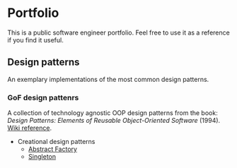 # Portfolio

This is a public software engineer portfolio. Feel free to use it as a reference if you find it useful.

## Design patterns

An exemplary implementations of the most common design patterns.

### GoF design pattenrs

A collection of technology agnostic OOP design patterns from the book: *Design Patterns: Elements of Reusable Object-Oriented Software* (1994). [Wiki reference](https://en.wikipedia.org/wiki/Design_Patterns).

* Creational design patterns
  * [Abstract Factory](patterns/gof/creational/abstract-factory/README.md)
  * [Singleton](patterns/gof/creational/singleton/README.md)
